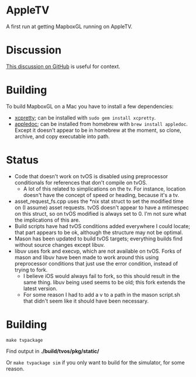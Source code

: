 # AppleTV

A first run at getting MapboxGL running on AppleTV.

# Discussion

[This discussion on GitHub](https://github.com/mapbox/mapbox-gl-native/pull/2340) is useful for context.

# Building

To build MapboxGL on a Mac you have to install a few dependencies:

* [xcpretty](https://github.com/supermarin/xcpretty); can be installed with ```sudo gem install xcpretty```.
* [appledoc](https://github.com/tomaz/appledoc); can be installed from homebrew with ```brew install appledoc```. Except it doesn't appear to be in homebrew at the moment, so clone, archive, and copy executable into path.

# Status

* Code that doesn't work on tvOS is disabled using preprocessor conditionals for references that don't compile on tvOS.
  * A lot of this related to simplications on the tv. For instance, location doesn't have the concept of speed or heading, because it's a tv.
* asset_request_fs.cpp uses the *nix stat struct to set the modified time on (I assume) asset requests. tvOS doesn't appear to have a mtimespec on this struct, so on tvOS modified is always set to 0. I'm not sure what the implications of this are.
* Build scripts have had tvOS conditions added everywhere I could locate; that part appears to be ok, although the structure may not be optimal.
* Mason has been updated to build tvOS targets; everything builds find without source changes except libuv.
* libuv uses fork and execvp, which are not available on tvOS. Forks of mason and libuv have been made to work around this using preprocessor conditions that just use the error condition, instead of trying to fork.
  * I believe iOS would always fail to fork, so this should result in the same thing. libuv being used seems to be old; this fork extends the latest version.
  * For some reason I had to add a v to a path in the mason script.sh that didn't seem like it should have been necessary.

# Building

```
make tvpackage
```

Find output in **./build/tvos/pkg/static/**

Or ```make tvpackage sim``` if you only want to build for the simulator, for some reason.
